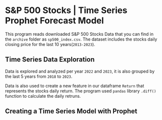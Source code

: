 # S&P 500 Stocks | Time Series Prophet Forecast Model

This program reads downloaded S&P 500 Stocks Data that you can find in the `archive` folder as `sp500_index.csv`. 
The dataset includes the stocks daily closing price for the last 10 years(`2013-2023`).

## Time Series Data Exploration 
Data is explored and analyzed per year `2022` and `2023`, it is also grouped by the last 5 years from `2018` to `2023`.

Data is also used to create a new feature in our dataframe `Return` that represents the stocks daily return. The program used `pandas` library `.diff()` function to calculate the daily retruns. 

## Creating a Time Series Model with Prophet

